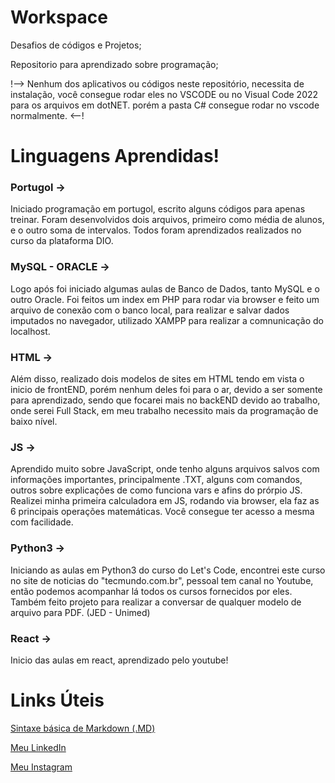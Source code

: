 # Workspace

Desafios de códigos e Projetos;

Repositorio para aprendizado sobre programação;

!--> Nenhum dos aplicativos ou códigos neste repositório, necessita de instalação, você consegue rodar eles no VSCODE ou no Visual Code 2022 para os arquivos em dotNET. porém a pasta C# consegue rodar no vscode normalmente. <--!

# Linguagens Aprendidas!

### Portugol -> 

Iniciado programação em portugol, escrito alguns códigos para apenas treinar. Foram desenvolvidos dois arquivos, primeiro como média de alunos, e o outro soma de intervalos. Todos foram aprendizados realizados no curso da plataforma DIO.

### MySQL - ORACLE -> 

Logo após foi iniciado algumas aulas de Banco de Dados, tanto MySQL e o outro Oracle. Foi feitos um index em PHP para rodar via browser e feito um arquivo de conexão com o banco local, para realizar e salvar dados imputados no navegador, utilizado XAMPP para realizar a comnunicação do localhost.

### HTML -> 

Além disso, realizado dois modelos de sites em HTML tendo em vista o inicio de frontEND, porém nenhum deles foi para o ar, devido a ser somente para aprendizado, sendo que focarei mais no backEND devido ao trabalho, onde serei Full Stack, em meu trabalho necessito mais da programação de baixo nível.

### JS ->

Aprendido muito sobre JavaScript, onde tenho alguns arquivos salvos com informações importantes, principalmente .TXT, alguns com comandos, outros sobre explicações de como funciona vars e afins do prórpio JS. Realizei minha primeira calculadora em JS, rodando via browser, ela faz as 6 principais operações matemáticas. Você consegue ter acesso a mesma com facilidade.

### Python3 ->

Iniciando as aulas em Python3 do curso do Let's Code, encontrei este curso no site de noticias do "tecmundo.com.br", pessoal tem canal no Youtube, então podemos acompanhar lá todos os cursos fornecidos por eles.
Também feito projeto para realizar a conversar de qualquer modelo de arquivo para PDF. (JED - Unimed)

### React ->

Inicio das aulas em react, aprendizado pelo youtube!

# Links Úteis

[Sintaxe básica de Markdown (.MD)](https://www.markdownguide.org/getting-started/)

[Meu LinkedIn](https://www.linkedin.com/in/luizgustavozanoni/)

[Meu Instagram](https://www.instagram.com/luiz.gzanoni/)




